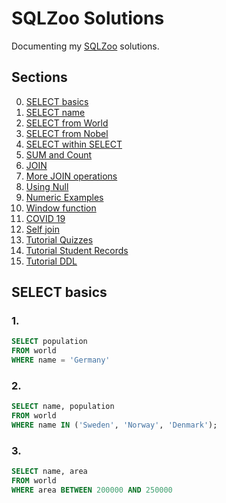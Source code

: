 # SQLZoo Solutions
Documenting my [SQLZoo](https://sqlzoo.net/wiki/SQL_Tutorial) solutions.

## Sections
0. [SELECT basics](#select-basics)
1. [SELECT name](#select-name)
2. [SELECT from World](#select-from-world)
3. [SELECT from Nobel](#select-from-nobel)
4. [SELECT within SELECT](#select-within-select)
5. [SUM and Count](#sum-and-count)
6. [JOIN](#join)
7. [More JOIN operations](#more-join-operations)
8. [Using Null](#using-null)
9. [Numeric Examples](#numeric-examples)
10. [Window function](#window-function)
11. [COVID 19](#covid-19)
12. [Self join](#self-join)
13. [Tutorial Quizzes](#tutorial-quizzews)
14. [Tutorial Student Records](#tutorial-student-records)
15. [Tutorial DDL](#tutorial-ddl)

## SELECT basics
### 1.
```sql
SELECT population 
FROM world
WHERE name = 'Germany'
```

### 2.
```sql
SELECT name, population
FROM world
WHERE name IN ('Sweden', 'Norway', 'Denmark');
```
### 3.
```sql
SELECT name, area
FROM world
WHERE area BETWEEN 200000 AND 250000
```

